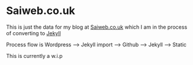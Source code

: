 Saiweb.co.uk
============

This is just the data for my blog at [Saiweb.co.uk][1] which I am in the process of converting to [Jekyll][2]

[1]: http://saiweb.co.uk/
[2]: https://github.com/mojombo/jekyll

Process flow is Wordpress --> Jekyll import --> Github --> Jekyll --> Static

This is currently a w.i.p
